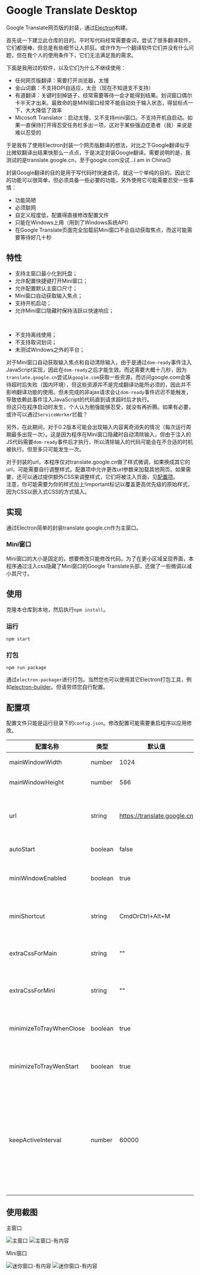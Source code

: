 # Google Translate Desktop
Google Translate网页版的封装，通过[Electron](https://www.electronjs.org)构建。

首先说一下建立此仓库的目的。平时写代码经常需要查词，尝试了很多翻译软件，它们都很棒，但总是有些细节让人抓狂。或许作为一个翻译软件它们并没有什么问题，但在我个人的使用条件下，它们无法满足我的需求。

下面是我用过的软件，以及它们为什么不继续使用：
* 任何网页版翻译：需要打开浏览器，太慢
* 金山词霸：不支持DPI自适应，太丑（现在不知道支不支持）
* 有道翻译：关键时刻掉链子，经常需要等待一会才能得到结果。划词窗口偶尔卡半天才出来。最致命的是MINI窗口经常不能自动处于输入状态，得鼠标点一下，大大降低了效率
* Micosoft Translator：启动太慢，又不支持mini窗口。不支持开机自启动。如果一直保持打开得忍受任务栏多出一项，这对于某些强迫症患者（我）来说是难以忍受的

于是我有了使用Electron封装一个网页版翻译的想法，对比之下Google翻译似乎比微软翻译出结果快那么一点点，于是决定封装Google翻译。需要说明的是，我测试的是translate.google.cn，至于google.com没试...I am in China🙃

封装Google翻译的目的是用于写代码时快速查词，就这一个单纯的目的。因此它的功能可以很简单，但必须具备一些必要的功能，另外使用它可能需要忍受一些事情：
* 功能简陋
* 必须联网
* 自定义程度低，配置得直接修改配置文件
* 只能在Windows上用（用到了Windows系统API）
* 在Google Translate页面完全加载前Mini窗口不会自动获取焦点，而这可能需要等待好几十秒


## 特性
* 支持主窗口最小化到托盘；
* 允许配置快捷键打开Mini窗口；
* 允许配置默认主窗口尺寸；
* Mini窗口自动获取输入焦点；
* 支持开机启动；
* 允许Mini窗口隐藏时保持活跃以快速响应；
<br/>

* 不支持离线使用；
* 不支持取词划词；
* 未测试Windows之外的平台；

对于Mini窗口自动获取输入焦点和自动清除输入，由于是通过`dom-ready`事件注入JavaScript实现，因此在`dom-ready`之后才能生效。而这需要大概十几秒，因为`translate.google.cn`尝试从`google.com`获取一些资源，而访问google.com会等待超时后失败（国内环境），但这些资源并不是完成翻译功能所必须的，因此并不影响翻译功能的使用。但未完成的非ajax请求会让`dom-ready`事件迟迟不能触发，导致依赖此事件注入JavaScript的代码直到请求超时后才执行。  
但这只在程序启动时发生，个人认为勉强能够忍受，就没有再折腾。如果有必要，或许可以通过`ServiceWorker`拦截？

另外，在此期间，对于0.2版本可能会出现输入内容离奇消失的情况（每次运行周期最多出现一次）。这是因为程序在Mini窗口隐藏时自动清除输入，但由于注入的JS代码需要`dom-ready`事件后才执行，所以清除输入的代码可能会在不合适的时机被执行。但至多只可能发生一次。

对于封装的url，本程序仅对translate.google.cn做了样式微调，如果换成其它的url，可能需要自行调整样式。配置项中允许更改url参数来加载其他网页。如果需要，还可以通过提供额外CSS来调整样式，它们将被注入页面，见[配置项](##配置项)。  
注意，你可能需要为你的样式加上!important标记以覆盖更高优先级的原始样式，因为CSS以嵌入式CSS的方式插入。


## 实现
通过Electron简单的封装translate.google.cn作为主窗口。

### Mini窗口
Mini窗口的大小是固定的，想要修改只能修改代码。为了在更小区域呈现界面，本程序通过注入css隐藏了Mini窗口的Google Translate头部，还做了一些微调以减小其尺寸。

## 使用
克隆本仓库到本地，然后执行`npm install`。

### 运行
`npm start`

### 打包
`npm run package`

通过`electron-packager`进行打包。当然您也可以使用其它Electron打包工具，例如[electron-builder](https://github.com/electron-userland/electron-builder)。但请劳烦您自行配置。


## 配置项

配置文件只能是运行目录下的`config.json`。修改配置可能需要重启程序以应用修改。

| 配置名称 | 类型 | 默认值 | 备注 |
| ----------------------- | ------- | --------------------------- | --------------- |
| mainWindowWidth         | number  | 1024                        | 主窗口宽
| mainWindowHeight        | number  | 586                         | 主窗口高
| url                     | string  | https://translate.google.cn | 加载的url，其它地址没测试过
| autoStart               | boolean | false                       | 开机自启动
| miniWindowEnabled       | boolean | true                        | 启用Mini窗口快捷键
| miniShortcut            | string  | CmdOrCtrl+Alt+M             | 设置Mini窗口快捷键
| extraCssForMain         | string  | ""                          | 额外插入主窗口的CSS
| extraCssForMini         | string  | ""                          | 额外插入Mini窗口的的CSS
| minimizeToTrayWhenClose | boolean | true                        | 关闭主窗口时最小化到托盘
| minimizeToTrayWenStart  | boolean | true                        | 启动时自动隐藏主窗口
| keepActiveInterval      | number  | 60000                       | 自动操作Mini窗口以使其保持活跃的周期，单位ms，最低1000，为0禁止


## 使用截图

主窗口

<img src="./blob/main.png" alt="主窗口" />
<img src="./blob/main-input.png" alt="主窗口-有内容" />


Mini窗口

<img src="./blob/mini.png" alt="迷你窗口-有内容" />
<img src="./blob/mini-input.png" alt="迷你窗口-有内容" />
